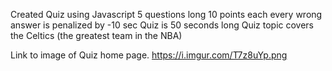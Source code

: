 Created Quiz using Javascript
5 questions long
10 points each
every wrong answer is penalized by -10 sec
Quiz is 50 seconds long
Quiz topic covers the Celtics (the greatest team in the NBA)

Link to image of Quiz home page.
https://i.imgur.com/T7z8uYp.png
